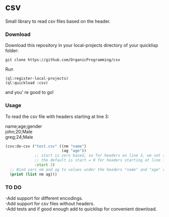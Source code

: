 # csv
Small library to read csv files based on the header.

### Download
Download this repository in your local-projects directory of your quicklisp folder:
```
git clone https://github.com/OrganicProgramming/csv
```
Run 
```
(ql:register-local-projects)
(ql:quickload :csv)
```
and you' re good to go!

### Usage

To read the csv file with headers starting at line 3:

name;age;gender  
john;20;Male  
greg;24;Male


```commonlisp
(csv:do-csv ("test.csv" ((nm "name")
                         (ag "age"))
             ;; start is zero based, so for headers on line 3, we set start = 2,
             ;; the default is start = 0 for headers starting at line 1
             :start 2)
  ;; Bind vars nm and ag to values under the headers "name" and "age" respectively
  (print (list nm ag)))

```

### TO DO

-Add support for different encodings.  
-Add support for csv files without headers.  
-Add tests and if good enough add to quicklisp for convenient download.
